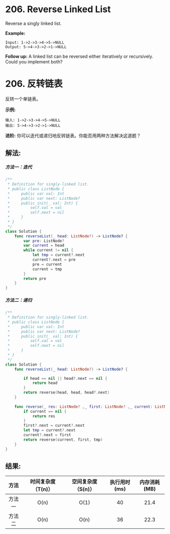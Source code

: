 
# 206. Reverse Linked List
Reverse a singly linked list.

**Example:**
```
Input: 1->2->3->4->5->NULL
Output: 5->4->3->2->1->NULL
```
**Follow up:**
A linked list can be reversed either iteratively or recursively. Could you implement both?


# 206. 反转链表
反转一个单链表。

**示例:**
```
输入: 1->2->3->4->5->NULL
输出: 5->4->3->2->1->NULL
```
**进阶:**
你可以迭代或递归地反转链表。你能否用两种方法解决这道题？

## 解法:
##### 方法一：迭代
```swift
/**
 * Definition for singly-linked list.
 * public class ListNode {
 *     public var val: Int
 *     public var next: ListNode?
 *     public init(_ val: Int) {
 *         self.val = val
 *         self.next = nil
 *     }
 * }
 */
class Solution {
    func reverseList(_ head: ListNode?) -> ListNode? {
        var pre: ListNode?
        var current = head
        while current != nil {
            let tmp = current?.next
            current?.next = pre
            pre = current
            current = tmp
        }
        return pre
    }
}
```
##### 方法二：递归
```swift
/**
 * Definition for singly-linked list.
 * public class ListNode {
 *     public var val: Int
 *     public var next: ListNode?
 *     public init(_ val: Int) {
 *         self.val = val
 *         self.next = nil
 *     }
 * }
 */
class Solution {
    func reverseList(_ head: ListNode?) -> ListNode? {

        if head == nil || head?.next == nil {
            return head
        }
        return reverse(head, head, head?.next)
    }
    
    func reverse(_ res: ListNode? ,_ first: ListNode? ,_ current: ListNode?) -> ListNode? {
        if current == nil {
            return res
        }
        first?.next = current?.next
        let tmp = current?.next
        current?.next = first
        return reverse(current, first, tmp)
    }
}
```

## 结果:
| 方法 | 时间复杂度（T(n)） | 空间复杂度（S(n)） | 执行用时(ms) | 内存消耗(MB) |
|:-------:|:-------:|:-------:|:-------:|:-------:|
| 方法一 |   O(n)  | O(1) |  40  | 21.4 |
| 方法二 |   O(n)  | O(n) |  36  | 22.3 |
